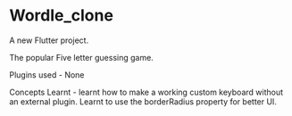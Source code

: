 # Wordle_clone

A new Flutter project.

The popular Five letter guessing game.

Plugins used - 
None

Concepts Learnt -
learnt how to make a working custom keyboard without an external plugin.
Learnt to use the borderRadius property for better UI.
